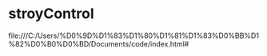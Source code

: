 # stroyControl
file:///C:/Users/%D0%9D%D1%83%D1%80%D1%81%D1%83%D0%BB%D1%82%D0%B0%D0%BD/Documents/code/index.html#
